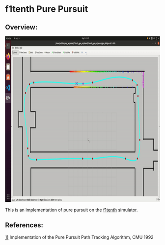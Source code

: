 # f1tenth Pure Pursuit

## Overview: 
<img src=pure_pursuit/pure_pursuit.gif height="540" width="960" > <p></p>

This is an implementation of pure pursuit on the [f1tenth](https://f1tenth.readthedocs.io/en/stable/going_forward/simulator/index.html) simulator.

## References:
[1)](https://www.ri.cmu.edu/pub_files/pub3/coulter_r_craig_1992_1/coulter_r_craig_1992_1.pdf) Implementation of the Pure Pursuit Path Tracking Algorithm, CMU 1992
